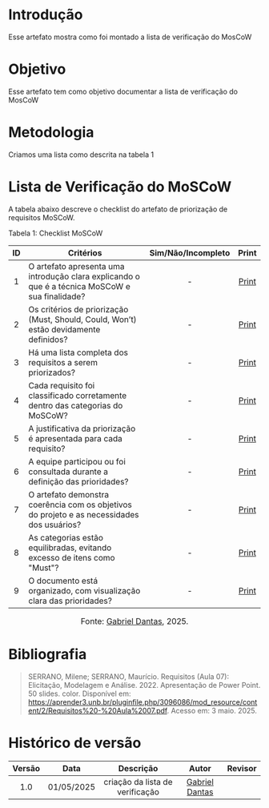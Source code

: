 # Introdução
Esse artefato mostra como foi montado a lista de verificação do MosCoW

# Objetivo
Esse artefato tem como objetivo documentar a lista de verificação do MosCoW

# Metodologia
Criamos uma lista como descrita na tabela 1 

# Lista de Verificação do MoSCoW

A tabela abaixo descreve o checklist do artefato de priorização de requisitos MoSCoW.

Tabela 1: Checklist MoSCoW

| ID  | Critérios                                                                 | Sim/Não/Incompleto | Print |
|:---:|---------------------------------------------------------------------------|:-------------------:|:-----:|
|  1  | O artefato apresenta uma introdução clara explicando o que é a técnica MoSCoW e sua finalidade? |    -     | [Print](../../../assets/verificação/moscow.png) |
|  2  | Os critérios de priorização (Must, Should, Could, Won’t) estão devidamente definidos? |    -     | [Print](../../../assets/verificação/moscow.png) |
|  3  | Há uma lista completa dos requisitos a serem priorizados?                |    -     | [Print](../../../assets/verificação/moscow.png) |
|  4  | Cada requisito foi classificado corretamente dentro das categorias do MoSCoW? |   -     | [Print](../../../assets/verificação/moscow.png) |
|  5  | A justificativa da priorização é apresentada para cada requisito?         |    -     | [Print](../../../assets/verificação/moscow.png) |
|  6  | A equipe participou ou foi consultada durante a definição das prioridades? |    -     | [Print](../../../assets/verificação/moscow.png) |
|  7  | O artefato demonstra coerência com os objetivos do projeto e as necessidades dos usuários? |    -     | [Print](../../../assets/verificação/moscow.png) |
|  8  | As categorias estão equilibradas, evitando excesso de itens como "Must"?  |    -     | [Print](../../../assets/verificação/moscow.png) |
|  9  | O documento está organizado, com visualização clara das prioridades?     |    -     | [Print](../../../assets/verificação/moscow.png) |

<font size="3"><p style="text-align: center">Fonte: [Gabriel Dantas](https://github.com/gbevi), 2025.</p></font>


# Bibliografia
> SERRANO, Milene; SERRANO, Maurício. Requisitos (Aula 07): Elicitação, Modelagem e Análise. 2022. Apresentação de Power Point. 50 slides. color. Disponível em: https://aprender3.unb.br/pluginfile.php/3096086/mod_resource/content/2/Requisitos%20-%20Aula%2007.pdf. Acesso em: 3 maio. 2025.

# Histórico de versão

| Versão |    Data    |       Descrição        |                     Autor                      |                  Revisor                   |
| :----: | :--------: | :--------------------: | :--------------------------------------------: | :----------------------------------------: |
|  1.0   | 01/05/2025 | criação da lista de verificação | [Gabriel Dantas ](https://github.com/gbevi)  |  |